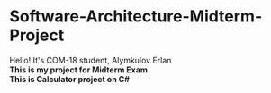 # Software-Architecture-Midterm-Project<br>
Hello! It's COM-18 student, Alymkulov Erlan<br>
<strong> This is my project for Midterm Exam<strong><br>
This is Calculator project on C#<br>
